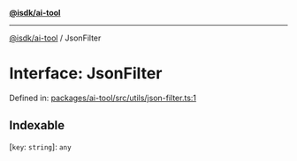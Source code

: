 [**@isdk/ai-tool**](../README.md)

***

[@isdk/ai-tool](../globals.md) / JsonFilter

# Interface: JsonFilter

Defined in: [packages/ai-tool/src/utils/json-filter.ts:1](https://github.com/isdk/ai-tool.js/blob/7135b3a67072644f21685b76900b7f351401749e/src/utils/json-filter.ts#L1)

## Indexable

\[`key`: `string`\]: `any`

